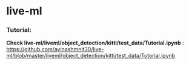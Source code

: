 # live-ml

### Tutorial:
**Check live-ml/liveml/object_detection/kitti/test_data/Tutorial.ipynb** : https://github.com/avinashmnit30/live-ml/blob/master/liveml/object_detection/kitti/test_data/Tutorial.ipynb
